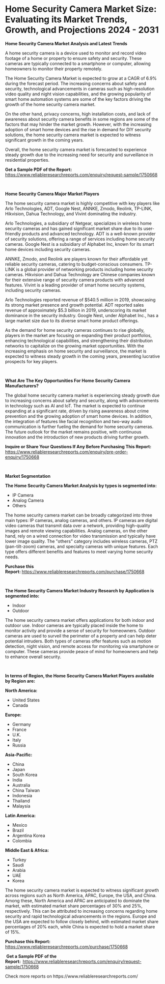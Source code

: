 <p><h1>Home Security Camera Market Size: Evaluating its Market Trends, Growth, and Projections 2024 - 2031</h1></p><p><strong>Home Security Camera Market Analysis and Latest Trends</strong></p>
<p><p>A home security camera is a device used to monitor and record video footage of a home or property to ensure safety and security. These cameras are typically connected to a smartphone or computer, allowing homeowners to monitor their property remotely.</p><p>The Home Security Camera Market is expected to grow at a CAGR of 6.9% during the forecast period. The increasing concerns about safety and security, technological advancements in cameras such as high-resolution video quality and night vision capabilities, and the growing popularity of smart home automation systems are some of the key factors driving the growth of the home security camera market.</p><p>On the other hand, privacy concerns, high installation costs, and lack of awareness about security camera benefits in some regions are some of the factors that may hinder the market growth. However, with the increasing adoption of smart home devices and the rise in demand for DIY security solutions, the home security camera market is expected to witness significant growth in the coming years.</p><p>Overall, the home security camera market is forecasted to experience steady growth due to the increasing need for security and surveillance in residential properties.</p></p>
<p><strong>Get a Sample PDF of the Report:&nbsp;</strong> <a href="https://www.reliableresearchreports.com/enquiry/request-sample/1750668">https://www.reliableresearchreports.com/enquiry/request-sample/1750668</a></p>
<p>&nbsp;</p>
<p><strong>Home Security Camera Major Market Players</strong></p>
<p><p>The home security camera market is highly competitive with key players like Arlo Technologies, ADT, Google Nest, ANNKE, Zmodo, Reolink, TP-LINK, Hikvision, Dahua Technology, and Vivint dominating the industry. </p><p>Arlo Technologies, a subsidiary of Netgear, specializes in wireless home security cameras and has gained significant market share due to its user-friendly products and advanced technology. ADT is a well-known provider of security solutions, offering a range of services including home security cameras. Google Nest is a subsidiary of Alphabet Inc, known for its smart home devices including security cameras. </p><p>ANNKE, Zmodo, and Reolink are players known for their affordable yet reliable security cameras, catering to budget-conscious consumers. TP-LINK is a global provider of networking products including home security cameras. Hikvision and Dahua Technology are Chinese companies known for their extensive range of security camera products with advanced features. Vivint is a leading provider of smart home security systems, including security cameras.</p><p>Arlo Technologies reported revenue of $540.5 million in 2019, showcasing its strong market presence and growth potential. ADT reported sales revenue of approximately $5.3 billion in 2019, underscoring its market dominance in the security industry. Google Nest, under Alphabet Inc., has a large market size due to its diverse smart home product offerings. </p><p>As the demand for home security cameras continues to rise globally, players in the market are focusing on expanding their product portfolios, enhancing technological capabilities, and strengthening their distribution networks to capitalize on the growing market opportunities. With the increasing emphasis on home security and surveillance, the market is expected to witness steady growth in the coming years, presenting lucrative prospects for key players.</p></p>
<p>&nbsp;</p>
<p><strong>What Are The Key Opportunities For Home Security Camera Manufacturers?</strong></p>
<p><p>The global home security camera market is experiencing steady growth due to increasing concerns about safety and security, along with advancements in technology such as AI and IoT. The market is expected to continue expanding at a significant rate, driven by rising awareness about crime prevention and the growing adoption of smart home devices. In addition, the integration of features like facial recognition and two-way audio communication is further fueling the demand for home security cameras. The future outlook for the market remains positive, with continuous innovation and the introduction of new products driving further growth.</p></p>
<p><strong>Inquire or Share Your Questions If Any Before Purchasing This Report:</strong> <a href="https://www.reliableresearchreports.com/enquiry/pre-order-enquiry/1750668">https://www.reliableresearchreports.com/enquiry/pre-order-enquiry/1750668</a></p>
<p>&nbsp;</p>
<p><strong>Market Segmentation</strong></p>
<p><strong>The Home Security Camera Market Analysis by types is segmented into:</strong></p>
<p><ul><li>IP Camera</li><li>Analog Camera</li><li>Others</li></ul></p>
<p><p>The home security camera market can be broadly categorized into three main types: IP cameras, analog cameras, and others. IP cameras are digital video cameras that transmit data over a network, providing high-quality images and remote viewing capabilities. Analog cameras, on the other hand, rely on a wired connection for video transmission and typically have lower image quality. The "others" category includes wireless cameras, PTZ (pan-tilt-zoom) cameras, and specialty cameras with unique features. Each type offers different benefits and features to meet varying home security needs.</p></p>
<p><strong>Purchase this Report:&nbsp;</strong><a href="https://www.reliableresearchreports.com/purchase/1750668">https://www.reliableresearchreports.com/purchase/1750668</a></p>
<p>&nbsp;</p>
<p><strong>The Home Security Camera Market Industry Research by Application is segmented into:</strong></p>
<p><ul><li>Indoor</li><li>Outdoor</li></ul></p>
<p><p>The home security camera market offers applications for both indoor and outdoor use. Indoor cameras are typically placed inside the home to monitor activity and provide a sense of security for homeowners. Outdoor cameras are used to surveil the perimeter of a property and can help deter potential intruders. Both types of cameras offer features such as motion detection, night vision, and remote access for monitoring via smartphone or computer. These cameras provide peace of mind for homeowners and help to enhance overall security.</p></p>
<p>&nbsp;</p>
<p><strong>In terms of Region, the Home Security Camera Market Players available by Region are:</strong></p>
<p>
    <p> <strong> North America: </strong>
        <ul>
            <li>United States</li>
            <li>Canada</li>
        </ul>
        </p> 
    <p> <strong> Europe: </strong>
        <ul>
            <li>Germany</li>
            <li>France</li>
            <li>U.K.</li>
            <li>Italy</li>
            <li>Russia</li>
        </ul>
        </p> 
    <p> <strong> Asia-Pacific: </strong>
        <ul>
            <li>China</li>
            <li>Japan</li>
            <li>South Korea</li>
            <li>India</li>
            <li>Australia</li>
            <li>China Taiwan</li>
            <li>Indonesia</li>
            <li>Thailand</li>
            <li>Malaysia</li>
        </ul>
        </p> 
    <p> <strong> Latin America: </strong>
        <ul>
            <li>Mexico</li>
            <li>Brazil</li>
            <li>Argentina Korea</li>
            <li>Colombia</li>
        </ul>
        </p> 
    <p> <strong> Middle East & Africa: </strong>
        <ul>
            <li>Turkey</li>
            <li>Saudi</li>
            <li>Arabia</li>
            <li>UAE</li>
            <li>Korea</li>
        </ul>
    </p>
    </p>
<p><p>The home security camera market is expected to witness significant growth across regions such as North America, APAC, Europe, the USA, and China. Among these, North America and APAC are anticipated to dominate the market, with estimated market share percentages of 30% and 25%, respectively. This can be attributed to increasing concerns regarding home security and rapid technological advancements in the regions. Europe and the USA are expected to follow closely behind, with estimated market share percentages of 20% each, while China is expected to hold a market share of 15%.</p></p>
<p><strong>Purchase this Report: </strong><a href="https://www.reliableresearchreports.com/purchase/1750668">https://www.reliableresearchreports.com/purchase/1750668</a></p>
<p>&nbsp;<strong>Get a Sample PDF of the Report:&nbsp;&nbsp;</strong><a href="https://www.reliableresearchreports.com/enquiry/request-sample/1750668">https://www.reliableresearchreports.com/enquiry/request-sample/1750668</a></p>
<p><strong></strong></p>
<p>Check more reports on https://www.reliableresearchreports.com/</p>